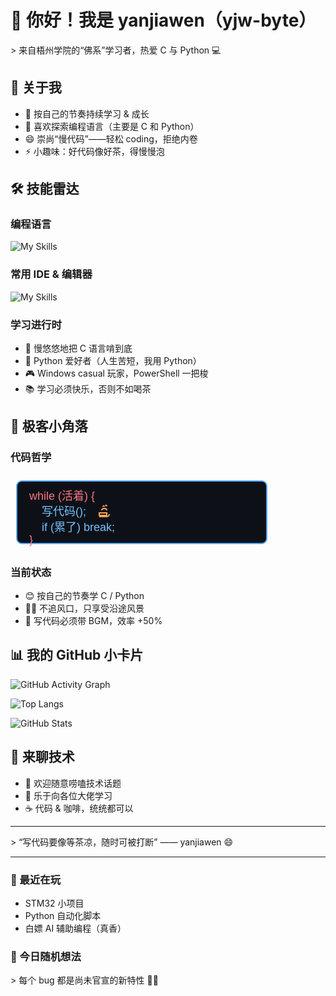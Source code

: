 # 👋 你好！我是 yanjiawen（yjw-byte）

&gt; 来自梧州学院的“佛系”学习者，热爱 C 与 Python 💻

## 🎯 关于我

- 🔭 按自己的节奏持续学习 & 成长  
- 🌱 喜欢探索编程语言（主要是 C 和 Python）  
- 😄 崇尚“慢代码”——轻松 coding，拒绝内卷  
- ⚡ 小趣味：好代码像好茶，得慢慢泡

## 🛠️ 技能雷达

### 编程语言  
![My Skills](https://skillicons.dev/icons?i=c,python&perline=10)

### 常用 IDE & 编辑器  
![My Skills](https://skillicons.dev/icons?i=clion,vscode,idea&perline=10)

### 学习进行时
- 🚀 慢悠悠地把 C 语言啃到底  
- 🐍 Python 爱好者（人生苦短，我用 Python）  
- 🎮 Windows  casual 玩家，PowerShell 一把梭  
- 📚 学习必须快乐，否则不如喝茶

## 🌟 极客小角落

### 代码哲学
<svg width="420" height="120" viewBox="0 0 420 120">
  <!-- 终端外框 -->
  <rect x="10" y="10" width="400" height="100" rx="8" fill="#0d1117" stroke="#58a6ff" stroke-width="2"/>
  <!-- 代码行 -->
  <text x="30" y="40" fill="#f97583" font-family="Fira Code, PingFang SC, Microsoft YaHei, sans-serif" font-size="18">while (活着) {</text>
  <text x="50" y="65" fill="#79c0ff" font-family="Fira Code, PingFang SC, Microsoft YaHei, sans-serif" font-size="18">写代码();</text>
  <!-- 茶杯 -->
  <g transform="translate(140,53)">
    <path d="M2 8h12v4H2zM18 10a4 4 0 0 1-4 4H2" stroke="#ffa657" stroke-width="2" fill="none"/>
    <path d="M6 4c0-4 8-4 8 0" stroke="#ffa657" stroke-width="2" fill="none"/>
    <!-- 静止的热气 -->
    <path d="M8-2c0-2 2-2 2 0M12-3c0-2 2-2 2 0" stroke="#ffa657" stroke-width="1.5" stroke-linecap="round"/>
  </g>
  <text x="50" y="90" fill="#79c0ff" font-family="Fira Code, PingFang SC, Microsoft YaHei, sans-serif" font-size="18">if (累了) break;</text>
  <text x="30" y="110" fill="#f97583" font-family="Fira Code, PingFang SC, Microsoft YaHei, sans-serif" font-size="18">}</text>
</svg>

### 当前状态
- 😊 按自己的节奏学 C / Python  
- 🏃‍♂️ 不追风口，只享受沿途风景  
- 🎵 写代码必须带 BGM，效率 +50%

## 📊 我的 GitHub 小卡片

![GitHub Activity Graph](https://github-readme-activity-graph.vercel.app/graph?username=yjw-byte&bg_color=1e1e2e&color=c9d1d9&line=58a6ff&point=58a6ff&area=true&hide_border=true )

![Top Langs](https://github-readme-stats.vercel.app/api/top-langs/?username=yjw-byte&layout=compact&theme=tokyonight )

![GitHub Stats](https://github-readme-stats.vercel.app/api?username=yjw-byte&show_icons=true&theme=tokyonight&include_all_commits=true&count_private=true&show_owner=true )

## 🤝 来聊技术

- 📧 欢迎随意唠嗑技术话题  
- 🎯 乐于向各位大佬学习  
- ☕ 代码 & 咖啡，统统都可以

---

&gt; “写代码要像等茶凉，随时可被打断” —— yanjiawen 😄

---

### 🔧 最近在玩
- STM32 小项目  
- Python 自动化脚本  
- 白嫖 AI 辅助编程（真香）

### 💭 今日随机想法
&gt; 每个 bug 都是尚未官宣的新特性 🐛✨
